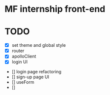 # MF internship front-end

# TODO

- [x] set theme and global style
- [x] router
- [x] apolloClient
- [x] login UI
- [] login page refactoring
- [] sign-up page UI
- [] useForm
- []
